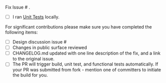 Fix Issue # .
<Short description of the fix.>

- [ ] I ran [Unit Tests](https://github.com/Microsoft/ApplicationInsights-dotnet/blob/develop/.github/CONTRIBUTING.md) locally.

For significant contributions please make sure you have completed the following items:

- [ ] Design discussion issue #
- [ ] Changes in public surface reviewed
- [ ] CHANGELOG.md updated with one line description of the fix, and a link to the original issue.
- [ ] The PR will trigger build, unit test, and functional tests automatically. If your PR was submitted from fork - mention one of committers to initiate the build for you.
